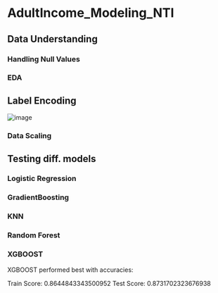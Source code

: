 # AdultIncome_Modeling_NTI

## Data Understanding

### Handling Null Values
### EDA

## Label Encoding

![image](https://github.com/YasmineElegily/AdultIncome_Modeling_NTI/assets/69461886/25ffdb15-eebb-4266-bd73-edad251b77af)

### Data Scaling

## Testing diff. models

### Logistic Regression
### GradientBoosting
### KNN
### Random Forest
### XGBOOST

XGBOOST performed best with accuracies:

Train Score: 0.8644843343500952
Test Score: 0.8731702323676938
